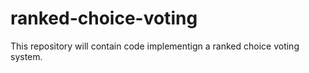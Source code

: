 # ranked-choice-voting

This repository will contain code implementign a ranked choice voting system.
